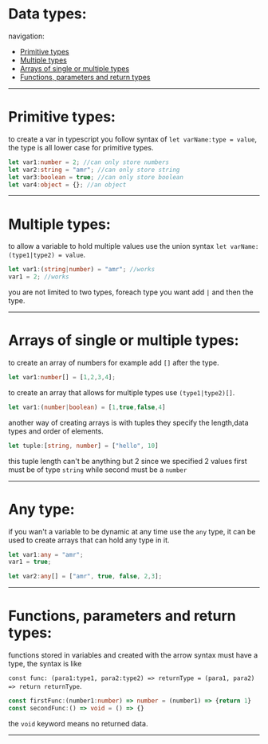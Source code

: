 # Data types:

navigation:

- [Primitive types](#primitive-types)
- [Multiple types](#multiple-types)
- [Arrays of single or multiple types](#arrays-of-single-or-multiple-types)
- [Functions, parameters and return types](#functions-parameters-and-return-types)

---

# Primitive types:

to create a var in typescript you follow syntax of `let varName:type = value`, the type is all lower case for primitive types.

```typescript
let var1:number = 2; //can only store numbers
let var2:string = "amr"; //can only store string
let var3:boolean = true; //can only store boolean
let var4:object = {}; //an object
```


---
# Multiple types:

to allow a variable to hold multiple values use the union syntax `let varName:(type1|type2) = value`.

```typescript
let var1:(string|number) = "amr"; //works
var1 = 2; //works
```

you are not limited to two types, foreach type you want add `|` and then the type.

---

# Arrays of single or multiple types:

to create an array of numbers for example add `[]` after the type.

```typescript
let var1:number[] = [1,2,3,4];
```

to create an array that allows for multiple types use `(type1|type2)[]`.

```typescript
let var1:(number|boolean) = [1,true,false,4]
```

another way of creating arrays is with tuples they specify the length,data types and order of elements.

```typescript
let tuple:[string, number] = ["hello", 10]
```

this tuple length can't be anything but 2 since we specified 2 values first must be of type `string` while second must be a `number`

---

# Any type:

if you wan't a variable to be dynamic at any time use the `any` type, it can be used to create arrays that can hold any type in it.

```typescript
let var1:any = "amr";
var1 = true;

let var2:any[] = ["amr", true, false, 2,3];

```

---

# Functions, parameters and return types:

functions stored in variables and created with the arrow syntax must have a type, the syntax is like

`const func: (para1:type1, para2:type2) => returnType = (para1, para2) => return returnType`.

```typescript
const firstFunc:(number1:number) => number = (number1) => {return 1}
const secondFunc:() => void = () => {}
```

the `void` keyword means no returned data.

---

